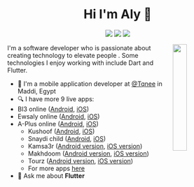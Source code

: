 
<h1 align="center">Hi I'm Aly 👋</h1>
<p align="center">
    <a href="https://twitter.com/alzoldik"><img src="https://img.shields.io/badge/twitter-%231FA1F1?style=flat&logo=twitter&logoColor=white"/></a>
    <a href="https://www.linkedin.com/in/alzoldik/"><img src="https://img.shields.io/badge/linkedin-%230177B5?style=flat&logo=linkedin&logoColor=white"/></a>
    <a href="https://www.instagram.com/alzoldik_/"><img src="https://img.shields.io/badge/instagram-%23E4415F?style=flat&logo=instagram&logoColor=white"/></a>
  </p>
  
  <img src="https://www.codemade.io/wp-content/uploads/2018/04/hire-angularjs-developers-offshore-angularjs-programmers-152343160384kng.png" align="right" width="25%"/>

I'm a software developer who is passionate about creating technology to elevate people . Some technologies I enjoy working with include Dart and Flutter.

- 🔭 I'm a mobile application developer at [@Tqnee](https://www.tqnee.com.sa/) in Maddi, Egypt
- 🔍 I have more 9 live apps: 
- BI3 online ([Android](https://play.google.com/store/apps/details?id=io.rnlab.BI3), [iOS](https://apps.apple.com/us/app/%D8%A8%D9%8A%D8%B9%D8%A7%D9%88%D9%86%D9%84%D8%A7%D9%8A%D9%86/id1575979530))
- Ewsaly online ([Android](https://play.google.com/store/apps/details?id=com.motalaat.ewsally), [iOS](https://apps.apple.com/eg/app/%D8%A7%D9%88%D8%B5%D9%84%D9%8A-ewsaly/id1585546716))
- A-Plus online ([Android](https://play.google.com/store/apps/details?id=com.sellx.aplus_student), [iOS](https://apps.apple.com/eg/app/a-plus/id1543956025))
   - Kushoof ([Android](https://play.google.com/store/apps/details?id=com.tqnee.kushoof), [iOS](https://apps.apple.com/us/app/%D9%83%D8%B4%D9%88%D9%81/id1522198829))
   - Snaydi child ([Android](https://play.google.com/store/apps/details?id=com.tqnee.sanaydiparent), [iOS](https://apps.apple.com/us/app/id1476991744))
   - Kamsa3r  ([Android version](https://play.google.com/store/apps/details?id=com.tqnee.kamsa3r), [iOS version](https://apps.apple.com/us/app/%D9%83%D9%85-%D8%B3%D8%B9%D8%B1/id1459809033))
   - Makhdoom   ([Android version](https://play.google.com/store/apps/details?id=com.tqnee.makhdoum), [iOS version](https://apps.apple.com/us/app/%D9%85%D8%AE%D8%AF%D9%88%D9%88%D9%85/id1498378815))
   - Tourz  ([Android version](https://play.google.com/store/apps/details?id=com.tqnee.tourz), [iOS version](https://apps.apple.com/eg/app/tourz/id1509103073))
   - For more apps [here](https://apps.apple.com/us/developer/tqnee/id1439673113?see-all=i-phone-apps)
- 💬 Ask me about **Flutter**
